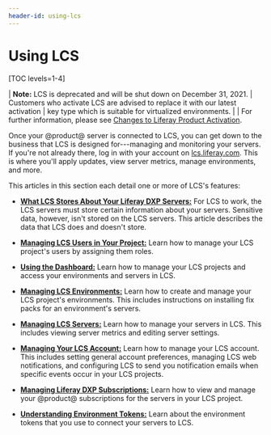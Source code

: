 ```yaml
---
header-id: using-lcs
---
```


# Using LCS

[TOC levels=1-4]

| **Note:** LCS is deprecated and will be shut down on December 31, 2021. 
| Customers who activate LCS are advised to replace it with our latest activation
| key type which is suitable for virtualized environments. 
|
| For further information, please see [Changes to Liferay Product Activation](https://help.liferay.com/hc/en-us/articles/4402347960845-Changes-to-Liferay-Product-Activation).

Once your @product@ server is connected to LCS, you can get down to the business 
that LCS is designed for---managing and monitoring your servers. If you're not 
already there, log in with your account on 
[lcs.liferay.com](https://lcs.liferay.com). 
This is where you'll apply updates, view server metrics, manage environments, 
and more. 

This articles in this section each detail one or more of LCS's features: 

-   [**What LCS Stores About Your Liferay DXP Servers:**](/docs/7-1/deploy/-/knowledge_base/d/what-lcs-stores-about-your-liferay-dxp-servers) 
    For LCS to work, the LCS servers must store certain information about your 
    servers. Sensitive data, however, isn't stored on the LCS servers. This 
    article describes the data that LCS does and doesn't store. 

-   [**Managing LCS Users in Your Project:**](/docs/7-1/deploy/-/knowledge_base/d/managing-lcs-users-in-your-project) 
    Learn how to manage your LCS project's users by assigning them roles. 

-   [**Using the Dashboard:**](/docs/7-1/deploy/-/knowledge_base/d/using-the-dashboard) 
    Learn how to manage your LCS projects and access your environments and 
    servers in LCS. 

-   [**Managing LCS Environments:**](/docs/7-1/deploy/-/knowledge_base/d/managing-lcs-environments) 
    Learn how to create and manage your LCS project's environments. This 
    includes instructions on installing fix packs for an environment's servers. 

-   [**Managing LCS Servers:**](/docs/7-1/deploy/-/knowledge_base/d/managing-lcs-servers) 
    Learn how to manage your servers in LCS. This includes viewing server 
    metrics and editing server settings.

-   [**Managing Your LCS Account:**](/docs/7-1/deploy/-/knowledge_base/d/managing-your-lcs-account) 
    Learn how to manage your LCS account. This includes setting general account 
    preferences, managing LCS web notifications, and configuring LCS to send you 
    notification emails when specific events occur in your LCS projects. 

-   [**Managing Liferay DXP Subscriptions:**](/docs/7-1/deploy/-/knowledge_base/d/managing-liferay-dxp-subscriptions) 
    Learn how to view and manage your @product@ subscriptions for the servers in 
    your LCS project. 

-   [**Understanding Environment Tokens:**](/docs/7-1/deploy/-/knowledge_base/d/understanding-environment-tokens)
    Learn about the environment tokens that you use to connect your servers to 
    LCS. 
